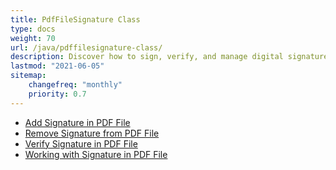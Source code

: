 ```yaml
---
title: PdfFileSignature Class
type: docs
weight: 70
url: /java/pdffilesignature-class/
description: Discover how to sign, verify, and manage digital signatures within PDF files using the PDFFileSignature class in Java with Aspose.PDF.
lastmod: "2021-06-05"
sitemap:
    changefreq: "monthly"
    priority: 0.7
---
```


- [Add Signature in PDF File](/pdf/java/add-signature-in-pdf/)
- [Remove Signature from PDF File](/pdf/java/remove-signature-from-pdf/)
- [Verify Signature in PDF File](/pdf/java/verify-signature-in-pdf/)
- [Working with Signature in PDF File](/pdf/java/add-signature-in-pdf/)

